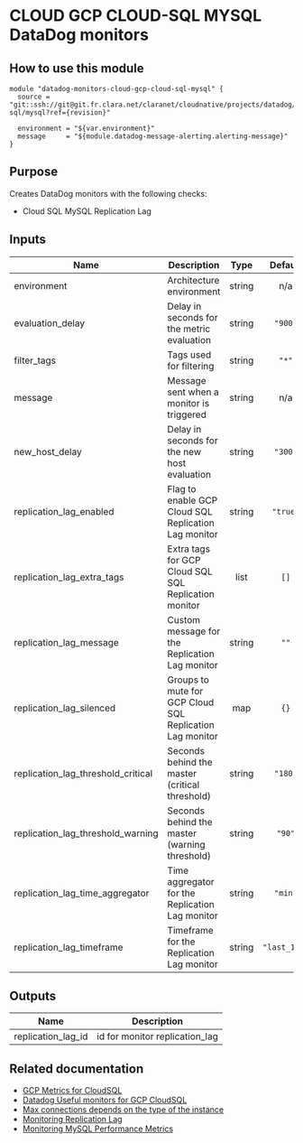 # CLOUD GCP CLOUD-SQL MYSQL DataDog monitors

## How to use this module

```
module "datadog-monitors-cloud-gcp-cloud-sql-mysql" {
  source = "git::ssh://git@git.fr.clara.net/claranet/cloudnative/projects/datadog/terraform/monitors.git//cloud/gcp/cloud-sql/mysql?ref={revision}"

  environment = "${var.environment}"
  message     = "${module.datadog-message-alerting.alerting-message}"
}

```

## Purpose

Creates DataDog monitors with the following checks:

- Cloud SQL MySQL Replication Lag

## Inputs

| Name | Description | Type | Default | Required |
|------|-------------|:----:|:-----:|:-----:|
| environment | Architecture environment | string | n/a | yes |
| evaluation\_delay | Delay in seconds for the metric evaluation | string | `"900"` | no |
| filter\_tags | Tags used for filtering | string | `"*"` | no |
| message | Message sent when a monitor is triggered | string | n/a | yes |
| new\_host\_delay | Delay in seconds for the new host evaluation | string | `"300"` | no |
| replication\_lag\_enabled | Flag to enable GCP Cloud SQL Replication Lag monitor | string | `"true"` | no |
| replication\_lag\_extra\_tags | Extra tags for GCP Cloud SQL SQL Replication monitor | list | `[]` | no |
| replication\_lag\_message | Custom message for the Replication Lag monitor | string | `""` | no |
| replication\_lag\_silenced | Groups to mute for GCP Cloud SQL Replication Lag monitor | map | `{}` | no |
| replication\_lag\_threshold\_critical | Seconds behind the master (critical threshold) | string | `"180"` | no |
| replication\_lag\_threshold\_warning | Seconds behind the master (warning threshold) | string | `"90"` | no |
| replication\_lag\_time\_aggregator | Time aggregator for the Replication Lag monitor | string | `"min"` | no |
| replication\_lag\_timeframe | Timeframe for the Replication Lag monitor | string | `"last_10m"` | no |

## Outputs

| Name | Description |
|------|-------------|
| replication\_lag\_id | id for monitor replication_lag |

## Related documentation

* [GCP Metrics for CloudSQL](https://cloud.google.com/monitoring/api/metrics_gcp#gcp-cloudsql)
* [Datadog Useful monitors for GCP CloudSQL](https://www.datadoghq.com/blog/monitor-google-cloud-sql/)
* [Max connections depends on the type of the instance](https://cloud.google.com/sql/docs/quotas#fixed-limits)
* [Monitoring Replication Lag](https://cloud.google.com/sql/docs/mysql/high-availability#replication-lag-monitor)
* [Monitoring MySQL Performance Metrics](https://www.datadoghq.com/blog/monitoring-mysql-performance-metrics)
